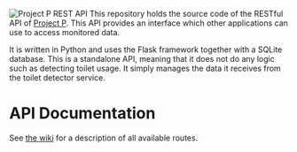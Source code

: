 ![Project P REST API](https://i.imgur.com/pACOiO6.png)
This repository holds the source code of the RESTful API of [Project P](https://github.com/Proj-P).
This API provides an interface which other applications can use to access
monitored data.

It is written in Python and uses the Flask framework together with a SQLite
database. This is a standalone API, meaning that it does not do any logic such
as detecting toilet usage. It simply manages the data it receives from the
toilet detector service.

# API Documentation
See [the wiki](https://github.com/Proj-P/project-p-api/wiki/API-Routes) for a
description of all available routes.
